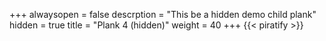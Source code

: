 +++
alwaysopen = false
descrption = "This be a hidden demo child plank"
hidden = true
title = "Plank 4 (hidden)"
weight = 40
+++
{{< piratify >}}